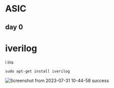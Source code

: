 # ASIC
## day 0
# iverilog
i ins
```
sudo apt-get install iverilog
```
![Screenshot from 2023-07-31 10-44-58](https://github.com/akul-star/ASIC/assets/75561390/af78e187-d2b6-4f6b-9f76-e02f39a76ed0)
success

